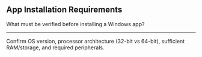 ## App Installation Requirements

What must be verified before installing a Windows app?

---

Confirm OS version, processor architecture (32-bit vs 64-bit), sufficient RAM/storage, and required peripherals.

